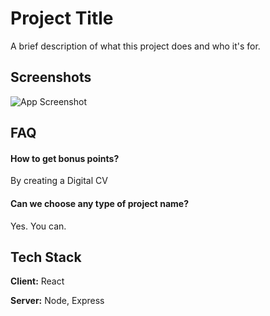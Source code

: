 
# Project Title

A brief description of what this project does and who it's for.




## Screenshots

![App Screenshot](https://images.projectsgeek.com/2019/11/Python-Final-Project-Ideas.png)


## FAQ

#### How to get bonus points?

By creating a Digital CV

#### Can we choose any type of project name?

Yes. You can.


## Tech Stack

**Client:** React

**Server:** Node, Express

